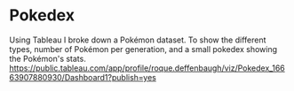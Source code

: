 # Pokedex
Using Tableau I broke down a Pokémon dataset. To show the different types, number of Pokémon per generation, and a small pokedex showing the Pokémon's stats. 
https://public.tableau.com/app/profile/roque.deffenbaugh/viz/Pokedex_16663907880930/Dashboard1?publish=yes
